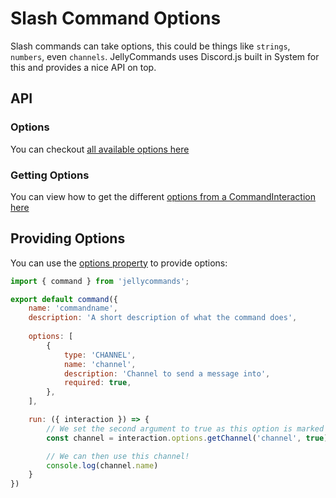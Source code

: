 # Slash Command Options

Slash commands can take options, this could be things like `strings`, `numbers`, even `channels`. JellyCommands uses Discord.js built in System for this and provides a nice API 
on top.

## API

### Options

You can checkout [all available options here](https://discord.js.org/#/docs/discord.js/main/typedef/ApplicationCommandOption)

### Getting Options

You can view how to get the different [options from a CommandInteraction here](https://discord.js.org/#/docs/discord.js/13.9.2/class/CommandInteraction)

## Providing Options

You can use the [options property](/api/commands#options-1) to provide options:

```js
import { command } from 'jellycommands';

export default command({
    name: 'commandname',
    description: 'A short description of what the command does',
  
    options: [
        {
            type: 'CHANNEL',
            name: 'channel',
            description: 'Channel to send a message into',
            required: true,
        },
    ],

    run: ({ interaction }) => {
        // We set the second argument to true as this option is marked as required 
        const channel = interaction.options.getChannel('channel', true);

        // We can then use this channel!
        console.log(channel.name)
    }
})
```
